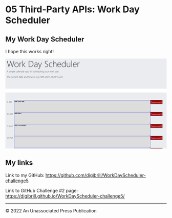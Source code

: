# 05 Third-Party APIs: Work Day Scheduler

## My Work Day Scheduler

I hope this works right!

![portfolio demo](./Assets/images/challenge5screencap.png)

## My links

Link to my GitHub:
https://github.com/digibrill/WorkDayScheduler-challenge5

Link to GitHub Challenge #2 page:
https://digibrill.github.io/WorkDayScheduler-challenge5/

---
© 2022 An Unassociated Press Publication
